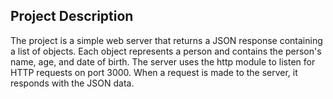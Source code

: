 ## Project Description
The project is a simple web server that returns a JSON response containing a list of objects. 
Each object represents a person and contains the person's name, age, and date of birth. 
The server uses the http module to listen for HTTP requests on port 3000. 
When a request is made to the server, it responds with the JSON data.
